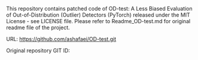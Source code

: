 This repository contains patched code of OD-test: A Less Biased Evaluation of Out-of-Distribution (Outlier) Detectors (PyTorch)
released under the MIT License - see LICENSE file. 
Please refer to Readme_OD-test.md for original readme file of the project. 

URL: https://github.com/ashafaei/OD-test.git

Original repository GIT ID: 